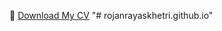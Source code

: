 📄 [Download My CV](https://github.com/rojalxyz/Rojfolio/raw/main/Rojancv.pdf)
"# rojanrayaskhetri.github.io" 

